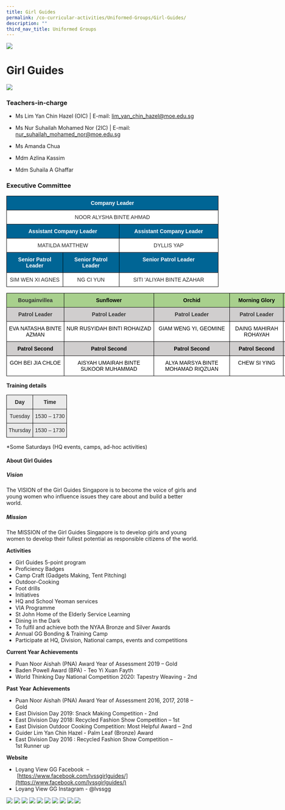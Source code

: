 ```yaml
---
title: Girl Guides
permalink: /co-curricular-activities/Uniformed-Groups/Girl-Guides/
description: ""
third_nav_title: Uniformed Groups
---
```


![](/images/Banner.jpg)

Girl Guides
===========

![](/images/GG.jpeg)

### Teachers-in-charge

  

*   Ms Lim Yan Chin Hazel (OIC) | E-mail: lim_yan_chin_hazel@moe.edu.sg
*   Ms Nur Suhailah Mohamed Nor (2IC) | E-mail: nur_suhailah_mohamed_nor@moe.edu.sg
*   Ms Amanda Chua   
    
*   Mdm Azlina Kassim   
    
*   Mdm Suhaila A Ghaffar  
    

  

### Executive Committee

<style type="text/css">
.tg  {border-collapse:collapse;border-spacing:0;}
.tg td{border-color:black;border-style:solid;border-width:1px;font-family:Arial, sans-serif;font-size:14px;
  overflow:hidden;padding:10px 5px;word-break:normal;}
.tg th{border-color:black;border-style:solid;border-width:1px;font-family:Arial, sans-serif;font-size:14px;
  font-weight:normal;overflow:hidden;padding:10px 5px;word-break:normal;}
.tg .tg-wezs{background-color:#006595;color:#FFF;font-weight:bold;text-align:center;vertical-align:middle}
.tg .tg-edua{background-color:#FFF;color:#282828;text-align:center;vertical-align:top}
.tg .tg-r2gi{background-color:#FFF;color:#282828;text-align:center;vertical-align:middle}
.tg .tg-a2q0{background-color:#006595;color:#FFF;font-weight:bold;text-align:center;vertical-align:top}
</style>
<table class="tg" style="undefined;table-layout: fixed; width: 557px">
<colgroup>
<col style="width: 148px">
<col style="width: 148px">
<col style="width: 261px">
</colgroup>
<thead>
  <tr>
    <th class="tg-wezs" colspan="3"><span style="color:#FFF;background-color:#006595">Company Leader</span></th>
  </tr>
</thead>
<tbody>
  <tr>
    <td class="tg-r2gi" colspan="3"><span style="color:#282828;background-color:transparent">NOOR ALYSHA BINTE AHMAD</span></td>
  </tr>
  <tr>
    <td class="tg-a2q0" colspan="2">Assistant Company Leader</td>
    <td class="tg-a2q0">Assistant Company Leader</td>
  </tr>
  <tr>
    <td class="tg-edua" colspan="2">MATILDA MATTHEW</td>
    <td class="tg-edua">DYLLIS YAP</td>
  </tr>
  <tr>
    <td class="tg-a2q0">Senior Patrol Leader</td>
    <td class="tg-a2q0">Senior Patrol Leader</td>
    <td class="tg-a2q0">Senior Patrol Leader</td>
  </tr>
  <tr>
    <td class="tg-edua"><span style="font-weight:400">SIM WEN XI AGNES</span></td>
    <td class="tg-edua"><span style="font-weight:400">NG CI YUN</span></td>
    <td class="tg-edua"><span style="font-weight:400">SITI 'ALIYAH BINTE AZAHAR</span></td>
  </tr>
</tbody>
</table>




<style type="text/css">
.tg  {border-collapse:collapse;border-spacing:0;}
.tg td{border-color:black;border-style:solid;border-width:1px;font-family:Arial, sans-serif;font-size:14px;
  overflow:hidden;padding:10px 5px;word-break:normal;}
.tg th{border-color:black;border-style:solid;border-width:1px;font-family:Arial, sans-serif;font-size:14px;
  font-weight:normal;overflow:hidden;padding:10px 5px;word-break:normal;}
.tg .tg-tlx9{background-color:#FFF;color:#333;text-align:center;vertical-align:top}
.tg .tg-ce5c{background-color:#D0CECE;color:#333;font-weight:bold;text-align:center;vertical-align:top}
.tg .tg-omyp{background-color:#A8D08D;color:#333;font-weight:bold;text-align:center;vertical-align:top}
</style>
<table class="tg" style="undefined;table-layout: fixed; width: 1238px">
<colgroup>
<col style="width: 151px">
<col style="width: 236px">
<col style="width: 200px">
<col style="width: 141px">
<col style="width: 156px">
<col style="width: 216px">
<col style="width: 138px">
</colgroup>
<thead>
  <tr>
    <th class="tg-omyp">Bougainvillea</th>
    <th class="tg-omyp"><span style="color:black">Sunflower</span></th>
    <th class="tg-omyp"><span style="color:black">Orchid</span></th>
    <th class="tg-omyp"><span style="color:black">Morning Glory</span></th>
    <th class="tg-omyp"><span style="color:black">Ixora</span></th>
    <th class="tg-omyp"><span style="color:black">Jasmine</span></th>
    <th class="tg-omyp"><span style="color:black">Hibiscus</span></th>
  </tr>
</thead>
<tbody>
  <tr>
    <td class="tg-ce5c">Patrol Leader</td>
    <td class="tg-ce5c">Patrol Leader</td>
    <td class="tg-ce5c">Patrol Leader</td>
    <td class="tg-ce5c">Patrol Leader</td>
    <td class="tg-ce5c">Patrol Leader</td>
    <td class="tg-ce5c">Patrol Leader</td>
    <td class="tg-ce5c">Patrol Leader</td>
  </tr>
  <tr>
    <td class="tg-tlx9"><span style="color:black">EVA NATASHA BINTE AZMAN</span></td>
    <td class="tg-tlx9"><span style="color:black">NUR RUSYIDAH BINTI ROHAIZAD</span></td>
    <td class="tg-tlx9"><span style="color:black">GIAM WENG YI, GEOMINE</span></td>
    <td class="tg-tlx9"><span style="color:black">DAING MAHIRAH ROHAYAH</span></td>
    <td class="tg-tlx9"><span style="color:black">LOVELLE JOSEPH LIM</span></td>
    <td class="tg-tlx9"><span style="color:black">THEONE  FRANCZESKA L MARTINEZ</span></td>
    <td class="tg-tlx9"><span style="color:black">KIRIYADEVI D/O GANESH</span></td>
  </tr>
  <tr>
    <td class="tg-ce5c"><span style="color:black">Patrol Second</span></td>
    <td class="tg-ce5c"><span style="color:black">Patrol Second</span></td>
    <td class="tg-ce5c"><span style="color:black">Patrol Second</span></td>
    <td class="tg-ce5c"><span style="color:black">Patrol Second</span></td>
    <td class="tg-ce5c"><span style="color:black">Patrol Second</span></td>
    <td class="tg-ce5c"><span style="color:black">Patrol Second</span></td>
    <td class="tg-ce5c"><span style="color:black">Patrol Second</span></td>
  </tr>
  <tr>
    <td class="tg-tlx9"><span style="color:black">GOH BEI JIA CHLOE</span></td>
    <td class="tg-tlx9"><span style="color:black">AISYAH UMAIRAH BINTE SUKOOR MUHAMMAD</span></td>
    <td class="tg-tlx9"><span style="color:black">ALYA MARSYA BINTE MOHAMAD RIQZUAN</span></td>
    <td class="tg-tlx9"><span style="color:black">CHEW SI YING</span></td>
    <td class="tg-tlx9"><span style="color:black">NURIN HAZIRAH PUTERI ASZHAR</span></td>
    <td class="tg-tlx9"><span style="color:black">NUR UMAIRAH BINTE MOHAMED AZRIN</span></td>
    <td class="tg-tlx9"><span style="color:black">LOO WAI YAN JOAN</span></td>
  </tr>
</tbody>
</table>

**Training details**

 <style type="text/css">
.tg  {border-collapse:collapse;border-spacing:0;}
.tg td{border-color:black;border-style:solid;border-width:1px;font-family:Arial, sans-serif;font-size:14px;
  overflow:hidden;padding:10px 5px;word-break:normal;}
.tg th{border-color:black;border-style:solid;border-width:1px;font-family:Arial, sans-serif;font-size:14px;
  font-weight:normal;overflow:hidden;padding:10px 5px;word-break:normal;}
.tg .tg-n4qt{background-color:#EAEAEA;color:#222;font-weight:bold;text-align:center;vertical-align:top}
.tg .tg-ii8k{background-color:#EAEAEA;color:#222;text-align:center;vertical-align:top}
</style>
<table class="tg">
<thead>
  <tr>
    <th class="tg-n4qt">Day</th>
    <th class="tg-n4qt">Time</th>
  </tr>
</thead>
<tbody>
  <tr>
    <td class="tg-ii8k">Tuesday</td>
    <td class="tg-ii8k">1530 – 1730</td>
  </tr>
  <tr>
    <td class="tg-ii8k">Thursday</td>
    <td class="tg-ii8k">1530 – 1730</td>
  </tr>
</tbody>
</table>

\*Some Saturdays (HQ events, camps, ad-hoc activities)


#### About Girl Guides

##### **Vision**

The VISION of the Girl Guides Singapore is to become the voice of girls and young women who influence issues they care about and build a better world.

##### **Mission**

The MISSION of the Girl Guides Singapore is to develop girls and young women to develop their fullest potential as responsible citizens of the world.

**Activities**     

*   Girl Guides 5-point program 
*   Proficiency Badges
*   Camp Craft (Gadgets Making, Tent Pitching)
*   Outdoor-Cooking
*   Foot drills
*   Initiatives
*   HQ and School Yeoman services
*   VIA Programme
*   St John Home of the Elderly Service Learning
*   Dining in the Dark
*   To fulfil and achieve both the NYAA Bronze and Silver Awards
*   Annual GG Bonding & Training Camp
*   Participate at HQ, Division, National camps, events and competitions

**Current Year Achievements**

*   Puan Noor Aishah (PNA) Award Year of Assessment 2019 – Gold
*   Baden Powell Award (BPA) - Teo Yi Xuan Fayth
*   World Thinking Day National Competition 2020: Tapestry Weaving - 2nd

**Past** **Year** **Achievements**

*   Puan Noor Aishah (PNA) Award Year of Assessment 2016, 2017, 2018 – Gold
*   East Division Day 2019: Snack Making Competition - 2nd
*   East Division Day 2018: Recycled Fashion Show Competition – 1st
*   East Division Outdoor Cooking Competition: Most Helpful Award – 2nd
*   Guider Lim Yan Chin Hazel - Palm Leaf (Bronze) Award
*   East Division Day 2016 : Recycled Fashion Show Competition – 1st Runner up

**Website**

*   Loyang View GG Facebook  – [https://www.facebook.com/lvssgirlguides/](https://www.facebook.com/lvssgirlguides/)
*   Loyang View GG Instagram - @lvssgg


![](/images/GG1.png)
![](/images/GG2.jpeg)
![](/images/GG3.jpeg)
![](/images/GG4.jpeg)
![](/images/GG5.png)
![](/images/GG6.png)
![](/images/GG7.png)
![](/images/GG8.png)
![](/images/GG9.png)
![](/images/GG10.png)